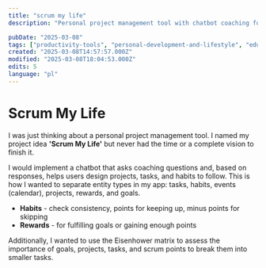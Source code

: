 ```yaml
---
title: "scrum my life"
description: "Personal project management tool with chatbot coaching for tasks, habits, and goals"

pubDate: "2025-03-08"
tags: ["productivity-tools", "personal-development-and-lifestyle", "education-and-training"]
created: "2025-03-08T14:57:57.000Z"
modified: "2025-03-08T18:04:53.000Z"
edits: 5
language: "pl"
---
```


# Scrum My Life

I was just thinking about a personal project management tool. I named my project idea **'Scrum My Life'** but never had the time or a complete vision to finish it.

I would implement a chatbot that asks coaching questions and, based on responses, helps users design projects, tasks, and habits to follow. This is how I wanted to separate entity types in my app: tasks, habits, events (calendar), projects, rewards, and goals.

- **Habits** - check consistency, points for keeping up, minus points for skipping
- **Rewards** - for fulfilling goals or gaining enough points

Additionally, I wanted to use the Eisenhower matrix to assess the importance of goals, projects, tasks, and scrum points to break them into smaller tasks.